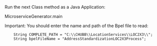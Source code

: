 Run the next Class method as a Java Application:

MicroserviceGenerator.main 

Important: You should enter the name and path of the Bpel file to read:

		String COMPLETE_PATH = "C:\\CHUBB\\LocationServices\\LOC2X3\\";
    	String bpelFileName = "AddressStandardizationLOC2X3Process"; 
